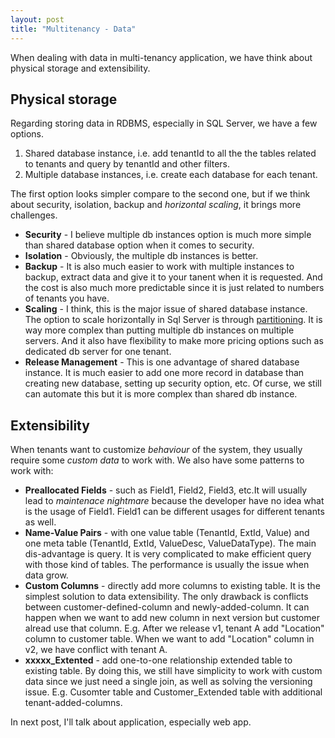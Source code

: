 ```yaml
---
layout: post
title: "Multitenancy - Data"
---
```


When dealing with data in multi-tenancy application, we have think about physical storage and extensibility.

## Physical storage

Regarding storing data in RDBMS, especially in SQL Server, we have a few options.

1. Shared database instance, i.e. add tenantId to all the the tables related to tenants and query by tenantId and other filters.
2. Multiple database instances, i.e. create each database for each tenant.

The first option looks simpler compare to the second one, but if we think about security, isolation, backup and _horizontal scaling_, it brings more challenges.

 - **Security** - I believe multiple db instances option is much more simple than shared database option when it comes to security.
 - **Isolation** - Obviously, the multiple db instances is better.
 - **Backup** - It is also much easier to work with multiple instances to backup, extract data and give it to your tanent when it is requested. And the cost is also much more predictable since it is just related to numbers of tenants you have.
 - **Scaling** - I think, this is the major issue of shared database instance. The option to scale horizontally in Sql Server is through [partitioning][]. It is way more complex than putting multiple db instances on multiple servers. And it also have flexibility to make more pricing options such as dedicated db server for one tenant.
 - **Release Management** - This is one advantage of shared database instance. It is much easier to add one more record in database than creating new database, setting up security option, etc. Of curse, we still can automate this but it is more complex than shared db instance.
 
## Extensibility

When tenants want to customize _behaviour_ of the system, they usually require some _custom data_ to work with. We also have some patterns to work with:

 - **Preallocated Fields** - such as Field1, Field2, Field3, etc.It will usually lead to _maintenace nightmare_ because the developer have no idea what is the usage of Field1. Field1 can be different usages for different tenants as well.
 - **Name-Value Pairs** - with one value table (TenantId, ExtId, Value) and one meta table (TenantId, ExtId, ValueDesc, ValueDataType). The main dis-advantage is query. It is very complicated to make efficient query with those kind of tables. The performance is usually the issue when data grow.
 - **Custom Columns** - directly add more columns to existing table. It is the simplest solution to data extensibility. The only drawback is conflicts between customer-defined-column and newly-added-column. It can happen when we want to add new column in next version but customer alread use that column. E.g. After we release v1, tenant A add "Location" column to customer table. When we want to add "Location" column in v2, we have conflict with tenant A.
 - **xxxxx_Extented** - add one-to-one relationship extended table to existing table. By doing this, we still have simplicity to work with custom data since we just need a single join, as well as solving the versioning issue. E.g. Cusomter table and Customer_Extended table with additional tenant-added-columns.
 
In next post, I'll talk about application, especially web app.

[partitioning]: http://technet.microsoft.com/en-us/library/ms188232(v=sql.105).aspx
